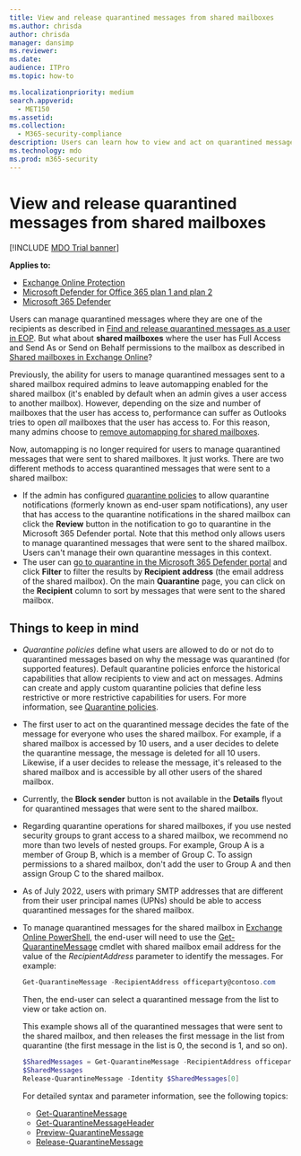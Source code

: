 ```yaml
---
title: View and release quarantined messages from shared mailboxes
ms.author: chrisda
author: chrisda
manager: dansimp
ms.reviewer: 
ms.date: 
audience: ITPro
ms.topic: how-to

ms.localizationpriority: medium
search.appverid: 
  - MET150
ms.assetid: 
ms.collection: 
  - M365-security-compliance
description: Users can learn how to view and act on quarantined messages that were sent to shared mailboxes that they have permissions to.
ms.technology: mdo
ms.prod: m365-security
---
```


# View and release quarantined messages from shared mailboxes

[!INCLUDE [MDO Trial banner](../includes/mdo-trial-banner.md)]

**Applies to:**
- [Exchange Online Protection](exchange-online-protection-overview.md)
- [Microsoft Defender for Office 365 plan 1 and plan 2](defender-for-office-365.md)
- [Microsoft 365 Defender](../defender/microsoft-365-defender.md)

Users can manage quarantined messages where they are one of the recipients as described in [Find and release quarantined messages as a user in EOP](find-and-release-quarantined-messages-as-a-user.md). But what about **shared mailboxes** where the user has Full Access and Send As or Send on Behalf permissions to the mailbox as described in [Shared mailboxes in Exchange Online](/exchange/collaboration-exo/shared-mailboxes)?

Previously, the ability for users to manage quarantined messages sent to a shared mailbox required admins to leave automapping enabled for the shared mailbox (it's enabled by default when an admin gives a user access to another mailbox). However, depending on the size and number of mailboxes that the user has access to, performance can suffer as Outlooks tries to open _all_ mailboxes that the user has access to. For this reason, many admins choose to [remove automapping for shared mailboxes](/outlook/troubleshoot/profiles-and-accounts/remove-automapping-for-shared-mailbox).

Now, automapping is no longer required for users to manage quarantined messages that were sent to shared mailboxes. It just works. There are two different methods to access quarantined messages that were sent to a shared mailbox:

- If the admin has configured [quarantine policies](quarantine-policies.md) to allow quarantine notifications (formerly known as end-user spam notifications), any user that has access to the quarantine notifications in the shared mailbox can click the **Review** button in the notification to go to quarantine in the Microsoft 365 Defender portal. Note that this method only allows users to manage quarantined messages that were sent to the shared mailbox. Users can't manage their own quarantine messages in this context.
- The user can [go to quarantine in the Microsoft 365 Defender portal](find-and-release-quarantined-messages-as-a-user.md) and click **Filter** to filter the results by **Recipient address** (the email address of the shared mailbox). On the main **Quarantine** page, you can click on the **Recipient** column to sort by messages that were sent to the shared mailbox.

## Things to keep in mind

- _Quarantine policies_ define what users are allowed to do or not do to quarantined messages based on why the message was quarantined (for supported features). Default quarantine policies enforce the historical capabilities that allow recipients to view and act on messages. Admins can create and apply custom quarantine policies that define less restrictive or more restrictive capabilities for users. For more information, see [Quarantine policies](quarantine-policies.md).

- The first user to act on the quarantined message decides the fate of the message for everyone who uses the shared mailbox. For example, if a shared mailbox is accessed by 10 users, and a user decides to delete the quarantine message, the message is deleted for all 10 users. Likewise, if a user decides to release the message, it's released to the shared mailbox and is accessible by all other users of the shared mailbox.

- Currently, the **Block sender** button is not available in the **Details** flyout for quarantined messages that were sent to the shared mailbox.

- Regarding quarantine operations for shared mailboxes, if you use nested security groups to grant access to a shared mailbox, we recommend no more than two levels of nested groups. For example, Group A is a member of Group B, which is a member of Group C. To assign permissions to a shared mailbox, don't add the user to Group A and then assign Group C to the shared mailbox.

- As of July 2022, users with primary SMTP addresses that are different from their user principal names (UPNs) should be able to access quarantined messages for the shared mailbox.

- To manage quarantined messages for the shared mailbox in [Exchange Online PowerShell](/powershell/exchange/connect-to-exchange-online-powershell), the end-user will need to use the [Get-QuarantineMessage](/powershell/module/exchange/get-quarantinemessage) cmdlet with shared mailbox email address for the value of the _RecipientAddress_ parameter to identify the messages. For example:

  ```powershell
  Get-QuarantineMessage -RecipientAddress officeparty@contoso.com
  ```

  Then, the end-user can select a quarantined message from the list to view or take action on.

  This example shows all of the quarantined messages that were sent to the shared mailbox, and then releases the first message in the list from quarantine (the first message in the list is 0, the second is 1, and so on).

  ```powershell
  $SharedMessages = Get-QuarantineMessage -RecipientAddress officeparty@contoso.com | select -ExpandProperty Identity
  $SharedMessages
  Release-QuarantineMessage -Identity $SharedMessages[0]
  ```

  For detailed syntax and parameter information, see the following topics:

  - [Get-QuarantineMessage](/powershell/module/exchange/get-quarantinemessage)
  - [Get-QuarantineMessageHeader](/powershell/module/exchange/get-quarantinemessageheader)
  - [Preview-QuarantineMessage](/powershell/module/exchange/preview-quarantinemessage)
  - [Release-QuarantineMessage](/powershell/module/exchange/release-quarantinemessage)
